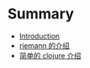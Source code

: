 # Summary

* [Introduction](README.md)
* [riemann 的介绍](riemann_introduction.md)
* [简单的 clojure 介绍](clojure_simple_tour.md)

